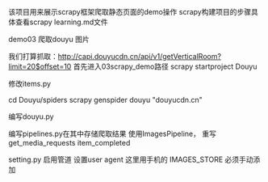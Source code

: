 该项目用来展示scrapy框架爬取静态页面的demo操作
scrapy构建项目的步骤具体查看scrapy learning.md文件

demo03 爬取douyu 图片

我们打算抓取：http://capi.douyucdn.cn/api/v1/getVerticalRoom?limit=20$offset=10
首先进入03scrapy_demo路径
scrapy startproject Douyu

修改items.py

cd Douyu/spiders
scrapy genspider douyu "douyucdn.cn"

编写douyu.py



编写pipelines.py在其中存储爬取结果
使用ImagesPipeline，
重写get_media_requests
item_completed

setting.py 启用管道
设置user agent 这里用手机的
IMAGES_STORE 必须手动添加




